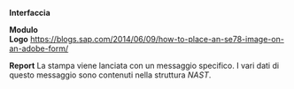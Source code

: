 **Interfaccia**

**Modulo** </br>
  **Logo**
    https://blogs.sap.com/2014/06/09/how-to-place-an-se78-image-on-an-adobe-form/
    
**Report**
La stampa viene lanciata con un messaggio specifico. I vari dati di questo messaggio sono contenuti nella struttura <i>NAST</i>.
